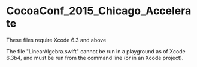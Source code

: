 # CocoaConf_2015_Chicago_Accelerate

These files require Xcode 6.3 and above

The file "LinearAlgebra.swift" cannot be run in a playground as of Xcode 6.3b4, and must be run from the command line (or in an Xcode project).
